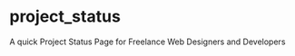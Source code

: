 project_status
==============

A quick Project Status Page for Freelance Web Designers and Developers